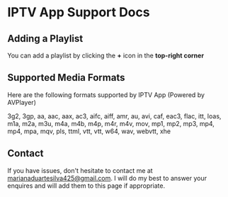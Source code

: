 # IPTV App Support Docs

## Adding a Playlist

You can add a playlist by clicking the **+** icon in the **top-right corner**

## Supported Media Formats

Here are the following formats supported by IPTV App (Powered by AVPlayer)

3g2,
3gp,
aa,
aac,
aax,
ac3,
aifc,
aiff,
amr,
au,
avi,
caf,
eac3,
flac,
itt,
loas,
m1a,
m2a,
m3u,
m4a,
m4b,
m4p,
m4r,
m4v,
mov,
mp1,
mp2,
mp3,
mp4,
mp4,
mpa,
mqv,
pls,
ttml,
vtt,
vtt,
w64,
wav,
webvtt,
xhe

## Contact

If you have issues, don't hesitate to contact me at marianaduartesilva425@gmail.com. I will do my best to answer your enquires and will add them to this page if appropriate.
